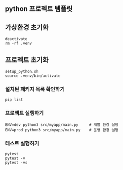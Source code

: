 ## python 프로젝트 템플릿

## 가상환경 초기화
```shell
deactivate
rm -rf .venv
```

## 프로젝트 초기화
```shell
setup_python.sh
source .venv/bin/activate
```

### 설치된 패키지 목록 확인하기
```shell
pip list
```

### 프로젝트 실행하기
```shell
ENV=dev python3 src/myapp/main.py     # 개발 환경 실행
ENV=prod python3 src/myapp/main.py    # 운영 환경 실행
```

### 테스트 실행하기
```shell
pytest
pytest -v
pytest -vs
```
